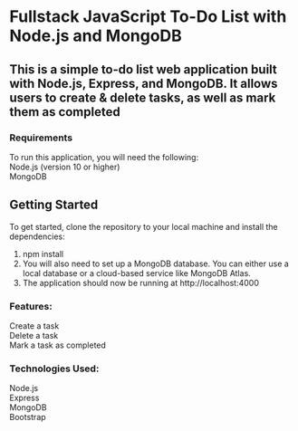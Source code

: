 # Fullstack JavaScript To-Do List with Node.js and MongoDB
## This is a simple to-do list web application built with Node.js, Express, and MongoDB. It allows users to create & delete tasks, as well as mark them as completed
### Requirements
To run this application, you will need the following:
<br>
Node.js (version 10 or higher)<br>
MongoDB

## Getting Started
To get started, clone the repository to your local machine and install the dependencies:
1. npm install
2. You will also need to set up a MongoDB database. You can either use a local database or a cloud-based service like MongoDB Atlas.
3. The application should now be running at http://localhost:4000

### Features:
Create a task<br>
Delete a task<br>
Mark a task as completed<br>


### Technologies Used:
Node.js<br>
Express<br>
MongoDB<br>
Bootstrap
